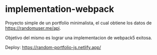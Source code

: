 # implementation-webpack

Proyecto simple de un portfolio minimalista, el cual obtiene los datos de https://randomuser.me/api.

Objetivo del mismo es lograr una implementacion de webpack5 exitosa.

Deploy: https://random-portfolio-js.netlify.app/
